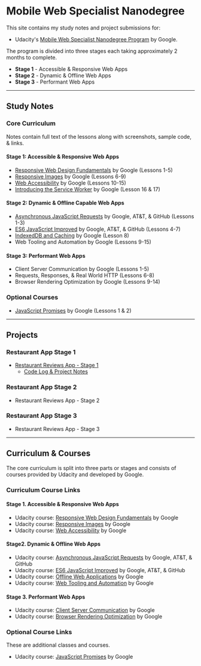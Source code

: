 <!-- markdownlint-disable MD022 MD024 MD032 -->
# Mobile Web Specialist Nanodegree
This site contains my study notes and project submissions for:
- Udacity's [Mobile Web Specialist Nanodegree Program](https://www.udacity.com/course/mobile-web-specialist-nanodegree--nd024) by Google.

The program is divided into three stages each taking approximately 2 months to complete.

- **Stage 1** - Accessible & Responsive Web Apps
- **Stage 2** - Dynamic & Offline Web Apps
- **Stage 3** - Performant Web Apps

<!-- 
## Course Projects
- [Restaurant Reviews App - Stage 1](https://github.com/james-priest/mws-restaurant-stage-1)
- Restaurant Reviews App - Stage 2
- Restaurant Reviews App - Stage 3

## Course Notes
### Stage 1 - Accessible & Responsive Web Apps
- [Responsive Web Design Fundamentals](course-notes/responsive-web-design-fundamentals.html) (Lessons 1-5)
- [Responsive Images](course-notes/responsive-images.html) (Lessons 6-9)
- [Web Accessibility](course-notes/web-accessibility.html) (Lessons 10-15)
- [Offline Web Applications](https://james-priest.github.io/100-days-of-code-log-r2/Introducing-the-Service-Worker.html) (Lesson 16 & 17)

### Stage 2 - Dynamic & Offline Capable Web Apps
- Asynchronous JavaScript Requests (Lessons 1-3)
- ES6 JavaScript Improved (Lessons 4-7)
- Offline Web Applications (Lesson 8)
- Web Tooling and Automation (Lessons 9-15)

### Stage 3 - Performant Web Apps
- Client Server Communication (Lessons 1-5)
- Requests, Responses, & Real World HTTP (Lessons 6-8)
- Browser Rendering Optimization (Lessons 9-14) -->

---
## Study Notes
### Core Curriculum
Notes contain full text of the lessons along with screenshots, sample code, & links.

#### Stage 1: Accessible & Responsive Web Apps
  - [Responsive Web Design Fundamentals](course-notes/responsive-web-design-fundamentals.html) by Google (Lessons 1-5)
  - [Responsive Images](course-notes/responsive-images.html) by Google (Lessons 6-9)
  - [Web Accessibility](course-notes/web-accessibility.html) by Google (Lessons 10-15)
  - [Introducing the Service Worker](https://james-priest.github.io/100-days-of-code-log-r2/Introducing-the-Service-Worker.html) by Google (Lesson 16 & 17)
  
#### Stage 2: Dynamic & Offline Capable Web Apps
  - [Asynchronous JavaScript Requests](course-notes/asynchronous-javascript-requests.html) by Google, AT&T, & GitHub (Lessons 1-3)
  - [ES6 JavaScript Improved](https://james-priest.github.io/100-days-of-code-log-r2/ES6-Syntax.html) by Google, AT&T, & GitHub (Lessons 4-7)
  - [IndexedDB and Caching](https://james-priest.github.io/100-days-of-code-log-r2/IndexedDB-and-Caching.html) by Google (Lesson 8)
  - Web Tooling and Automation by Google (Lessons 9-15)
  
#### Stage 3: Performant Web Apps
  - Client Server Communication by Google (Lessons 1-5)
  - Requests, Responses, & Real World HTTP (Lessons 6-8)
  - Browser Rendering Optimization by Google (Lessons 9-14)

### Optional Courses
- [JavaScript Promises](course-notes/javascript-promises.html) by Google (Lessons 1 & 2)

<!-- 
### 1. Accessible & Responsive
- [Responsive Web Design Fundamentals](course-notes/responsive-web-design-fundamentals.html) (Lessons 1-5)
- [Responsive Images](course-notes/responsive-images.html) (Lessons 6-9)
- [Web Accessibility](course-notes/web-accessibility.html) (Lessons 10-15)
- [Offline Web Applications](https://james-priest.github.io/100-days-of-code-log-r2/Introducing-the-Service-Worker.html) (Lesson 16 & 17)
 
### 2. Dynamic & Offline
- [Asynchronous JavaScript Requests](course-notes/asynchronous-javascript-requests.html) (Lessons 1-3)
- ES6 JavaScript Improved (Lessons 4-7)
- Offline Web Applications (Lesson 8)
- Web Tooling and Automation (Lessons 9-15)

### 3. Performant
- Client Server Communication (Lessons 1-5)
- Requests, Responses, & Real World HTTP (Lessons 6-8)
- Browser Rendering Optimization (Lessons 9-14)

### Optional Courses
- [JavaScript Promises](couse-notes/javascript-promises.html) by Google -->

---

## Projects

### Restaurant App Stage 1
- [Restaurant Reviews App - Stage 1](https://github.com/james-priest/mws-restaurant-stage-1)
  - [Code Log & Project Notes](https://james-priest.github.io/mws-restaurant-stage-1/)


### Restaurant App Stage 2
- Restaurant Reviews App - Stage 2

### Restaurant App Stage 3
- Restaurant Reviews App - Stage 3

---

## Curriculum & Courses
The core curriculum is split into three parts or stages and consists of courses provided by Udacity and developed by Google.

### Curriculum Course Links
#### Stage 1. Accessible & Responsive Web Apps
- Udacity course: [Responsive Web Design Fundamentals](https://www.udacity.com/course/responsive-web-design-fundamentals--ud893) by Google
- Udacity course: [Responsive Images](https://www.udacity.com/course/responsive-images--ud882) by Google
- Udacity course: [Web Accessibility](https://www.udacity.com/course/web-accessibility--ud891) by Google

#### Stage2. Dynamic & Offline Web Apps
- Udacity course: [Asynchronous JavaScript Requests](https://www.udacity.com/course/asynchronous-javascript-requests--ud109) by Google, AT&T, & GitHub
- Udacity course: [ES6 JavaScript Improved](https://www.udacity.com/course/es6-javascript-improved--ud356) by Google, AT&T, & GitHub
- Udacity course: [Offline Web Applications](https://www.udacity.com/course/offline-web-applications--ud899) by Google
- Udacity course: [Web Tooling and Automation](https://www.udacity.com/course/web-tooling-automation--ud892) by Google

#### Stage 3. Performant Web Apps
- Udacity course: [Client Server Communication](https://www.udacity.com/course/client-server-communication--ud897) by Google
- Udacity course: [Browser Rendering Optimization](https://www.udacity.com/course/browser-rendering-optimization--ud860) by Google

### Optional Course Links
These are additional classes and courses.

- Udacity course: [JavaScript Promises](https://www.udacity.com/course/javascript-promises--ud898) by Google